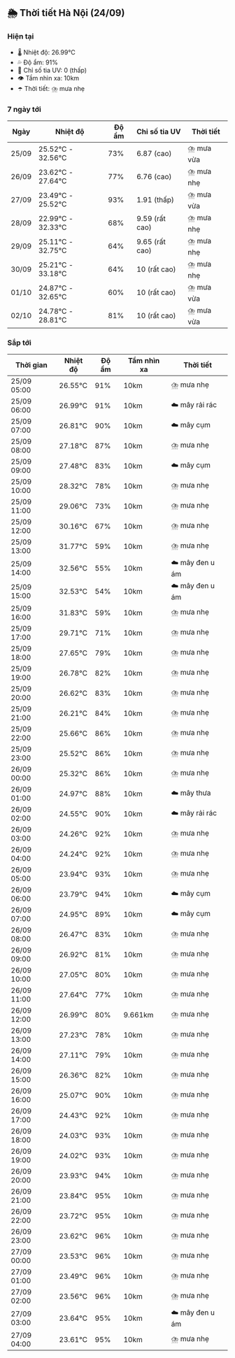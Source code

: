 ## 🌦️ Thời tiết Hà Nội (24/09)

### Hiện tại

- 🌡️ Nhiệt độ: 26.99℃
- 💦 Độ ẩm: 91%
- 🌟 Chỉ số tia UV: 0 (thấp)
- 👁️ Tầm nhìn xa: 10km
- ☂️ Thời tiết: ⛈️ mưa nhẹ

### 7 ngày tới

| Ngày | Nhiệt độ | Độ ẩm | Chỉ số tia UV | Thời tiết |
| --- | --- | --- | --- | --- |
| 25/09 | 25.52℃ - 32.56℃ | 73% | 6.87 (cao) | ⛈️ mưa vừa |
| 26/09 | 23.62℃ - 27.64℃ | 77% | 6.76 (cao) | ⛈️ mưa nhẹ |
| 27/09 | 23.49℃ - 25.52℃ | 93% | 1.91 (thấp) | ⛈️ mưa vừa |
| 28/09 | 22.99℃ - 32.33℃ | 68% | 9.59 (rất cao) | ⛈️ mưa nhẹ |
| 29/09 | 25.11℃ - 32.75℃ | 64% | 9.65 (rất cao) | ⛈️ mưa nhẹ |
| 30/09 | 25.21℃ - 33.18℃ | 64% | 10 (rất cao) | ⛈️ mưa nhẹ |
| 01/10 | 24.87℃ - 32.65℃ | 60% | 10 (rất cao) | ⛈️ mưa vừa |
| 02/10 | 24.78℃ - 28.81℃ | 81% | 10 (rất cao) | ⛈️ mưa vừa |

### Sắp tới

| Thời gian | Nhiệt độ | Độ ẩm | Tầm nhìn xa | Thời tiết |
| --- | --- | --- | --- | --- |
| 25/09 05:00 | 26.55℃ | 91% | 10km | ⛈️ mưa nhẹ |
| 25/09 06:00 | 26.99℃ | 91% | 10km | ☁️ mây rải rác |
| 25/09 07:00 | 26.81℃ | 90% | 10km | ☁️ mây cụm |
| 25/09 08:00 | 27.18℃ | 87% | 10km | ⛈️ mưa nhẹ |
| 25/09 09:00 | 27.48℃ | 83% | 10km | ☁️ mây cụm |
| 25/09 10:00 | 28.32℃ | 78% | 10km | ⛈️ mưa nhẹ |
| 25/09 11:00 | 29.06℃ | 73% | 10km | ⛈️ mưa nhẹ |
| 25/09 12:00 | 30.16℃ | 67% | 10km | ⛈️ mưa nhẹ |
| 25/09 13:00 | 31.77℃ | 59% | 10km | ⛈️ mưa nhẹ |
| 25/09 14:00 | 32.56℃ | 55% | 10km | ☁️ mây đen u ám |
| 25/09 15:00 | 32.53℃ | 54% | 10km | ☁️ mây đen u ám |
| 25/09 16:00 | 31.83℃ | 59% | 10km | ⛈️ mưa nhẹ |
| 25/09 17:00 | 29.71℃ | 71% | 10km | ⛈️ mưa nhẹ |
| 25/09 18:00 | 27.65℃ | 79% | 10km | ⛈️ mưa nhẹ |
| 25/09 19:00 | 26.78℃ | 82% | 10km | ⛈️ mưa nhẹ |
| 25/09 20:00 | 26.62℃ | 83% | 10km | ⛈️ mưa nhẹ |
| 25/09 21:00 | 26.21℃ | 84% | 10km | ⛈️ mưa nhẹ |
| 25/09 22:00 | 25.66℃ | 86% | 10km | ⛈️ mưa nhẹ |
| 25/09 23:00 | 25.52℃ | 86% | 10km | ⛈️ mưa nhẹ |
| 26/09 00:00 | 25.32℃ | 86% | 10km | ⛈️ mưa nhẹ |
| 26/09 01:00 | 24.97℃ | 88% | 10km | ☁️ mây thưa |
| 26/09 02:00 | 24.55℃ | 90% | 10km | ☁️ mây rải rác |
| 26/09 03:00 | 24.26℃ | 92% | 10km | ⛈️ mưa nhẹ |
| 26/09 04:00 | 24.24℃ | 92% | 10km | ⛈️ mưa nhẹ |
| 26/09 05:00 | 23.94℃ | 93% | 10km | ⛈️ mưa nhẹ |
| 26/09 06:00 | 23.79℃ | 94% | 10km | ☁️ mây cụm |
| 26/09 07:00 | 24.95℃ | 89% | 10km | ☁️ mây cụm |
| 26/09 08:00 | 26.47℃ | 83% | 10km | ⛈️ mưa nhẹ |
| 26/09 09:00 | 26.92℃ | 81% | 10km | ⛈️ mưa nhẹ |
| 26/09 10:00 | 27.05℃ | 80% | 10km | ⛈️ mưa nhẹ |
| 26/09 11:00 | 27.64℃ | 77% | 10km | ⛈️ mưa nhẹ |
| 26/09 12:00 | 26.99℃ | 80% | 9.661km | ⛈️ mưa nhẹ |
| 26/09 13:00 | 27.23℃ | 78% | 10km | ⛈️ mưa nhẹ |
| 26/09 14:00 | 27.11℃ | 79% | 10km | ⛈️ mưa nhẹ |
| 26/09 15:00 | 26.36℃ | 82% | 10km | ⛈️ mưa nhẹ |
| 26/09 16:00 | 25.07℃ | 90% | 10km | ⛈️ mưa nhẹ |
| 26/09 17:00 | 24.43℃ | 92% | 10km | ⛈️ mưa nhẹ |
| 26/09 18:00 | 24.03℃ | 93% | 10km | ⛈️ mưa nhẹ |
| 26/09 19:00 | 24.02℃ | 93% | 10km | ⛈️ mưa nhẹ |
| 26/09 20:00 | 23.93℃ | 94% | 10km | ⛈️ mưa nhẹ |
| 26/09 21:00 | 23.84℃ | 95% | 10km | ⛈️ mưa nhẹ |
| 26/09 22:00 | 23.72℃ | 95% | 10km | ⛈️ mưa nhẹ |
| 26/09 23:00 | 23.62℃ | 96% | 10km | ⛈️ mưa nhẹ |
| 27/09 00:00 | 23.53℃ | 96% | 10km | ⛈️ mưa nhẹ |
| 27/09 01:00 | 23.49℃ | 96% | 10km | ⛈️ mưa nhẹ |
| 27/09 02:00 | 23.56℃ | 96% | 10km | ⛈️ mưa nhẹ |
| 27/09 03:00 | 23.64℃ | 95% | 10km | ☁️ mây đen u ám |
| 27/09 04:00 | 23.61℃ | 95% | 10km | ⛈️ mưa nhẹ |

